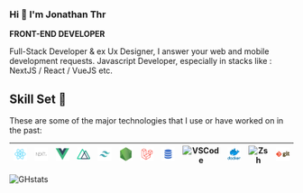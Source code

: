 
### Hi 👋 I'm Jonathan Thr
**FRONT-END DEVELOPER**


Full-Stack Developer & ex Ux Designer, I answer your web and mobile development requests.
Javascript Developer, especially in stacks like : NextJS / React / VueJS etc.

<!--
**Jo-thr/Jo-thr** is a ✨ _special_ ✨ repository because its `README.md` (this file) appears on your GitHub profile.

Here are some ideas to get you started:

- 🔭 I’m currently working on ...
- 🌱 I’m currently learning ...
- 👯 I’m looking to collaborate on ...
- 🤔 I’m looking for help with ...
- 💬 Ask me about ...
- 📫 How to reach me: ...
- 😄 Pronouns: ...
- ⚡ Fun fact: ...
-->

## Skill Set :muscle:

These are some of the major technologies that I use or have worked on in the past:

<img title="React" alt="React" width="40px" src="https://raw.githubusercontent.com/github/explore/master/topics/react/react.png" />|<img alt="NextJs" title="NextJs" width="40px" src="https://raw.githubusercontent.com/github/explore/master/topics/nextjs/nextjs.png">|<img title="Vue" alt="Vue" width="40px" src="https://raw.githubusercontent.com/github/explore/master/topics/vue/vue.png">|<img title="Nuxt" alt="Nuxt" width="40px" src="https://raw.githubusercontent.com/github/explore/master/topics/nuxt/nuxt.png">|<img title="Tailwind" alt="Tailwind" width="40px" src="https://raw.githubusercontent.com/github/explore/master/topics/tailwind/tailwind.png">|<img title="NodeJs" alt="NodeJs" width="40px" src="https://raw.githubusercontent.com/github/explore/master/topics/nodejs/nodejs.png">|<img title="Laravel" alt="Laravel" width="40px" src="https://raw.githubusercontent.com/github/explore/master/topics/laravel/laravel.png">|<img title="SQL" alt="SQL" width="40px" src="https://raw.githubusercontent.com/github/explore/master/topics/sql/sql.png">|<img title="VSCode" alt="VSCode" width="40px" src="https://camo.githubusercontent.com/e9141be13e6bea8c50af6d48f64700246faed666040ead23e74d4fc27bf411e3/68747470733a2f2f696d672e69636f6e73382e636f6d2f666c75656e742f34382f3030303030302f76697375616c2d73747564696f2d636f64652d323031392e706e67">|<img title="Docker" alt="Docker" width="40px" src="https://raw.githubusercontent.com/github/explore/master/topics/docker/docker.png">|<img title="Zsh" alt="Zsh" width="40px" src="https://camo.githubusercontent.com/3ec75cb1c3278cce3c661d3bcf72a4eca75db241a6ace648ea014b02f3f44458/68747470733a2f2f73332e616d617a6f6e6177732e636f6d2f6f686d797a73682f6f682d6d792d7a73682d6c6f676f2e706e67">|<img title="Git" alt="Git" width="40px" src="https://raw.githubusercontent.com/github/explore/master/topics/git/git.png">
|--|--|--|--|--|--|--|--|--|--|--|--|

![GHstats](https://github-readme-stats.vercel.app/api?username=Jo-thr&how_icons=true)
